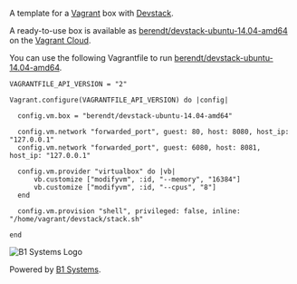A template for a [Vagrant](http://www.vagrantup.com/) box with [Devstack](http://devstack.org/).

A ready-to-use box is available as [berendt/devstack-ubuntu-14.04-amd64](https://vagrantcloud.com/berendt/devstack-ubuntu-14.04-amd64) on the [Vagrant Cloud](https://vagrantcloud.com/).

You can use the following Vagrantfile to run [berendt/devstack-ubuntu-14.04-amd64](https://vagrantcloud.com/berendt/devstack-ubuntu-14.04-amd64).

```
VAGRANTFILE_API_VERSION = "2"

Vagrant.configure(VAGRANTFILE_API_VERSION) do |config|

  config.vm.box = "berendt/devstack-ubuntu-14.04-amd64"

  config.vm.network "forwarded_port", guest: 80, host: 8080, host_ip: "127.0.0.1"
  config.vm.network "forwarded_port", guest: 6080, host: 8081, host_ip: "127.0.0.1"

  config.vm.provider "virtualbox" do |vb|
      vb.customize ["modifyvm", :id, "--memory", "16384"]
      vb.customize ["modifyvm", :id, "--cpus", "8"]
  end

  config.vm.provision "shell", privileged: false, inline: "/home/vagrant/devstack/stack.sh"

end
```

![B1 Systems Logo](http://b1-systems.de/typo3temp/GB/8efb9aa347.png)

Powered by [B1 Systems](http://www.b1-systems.de).
